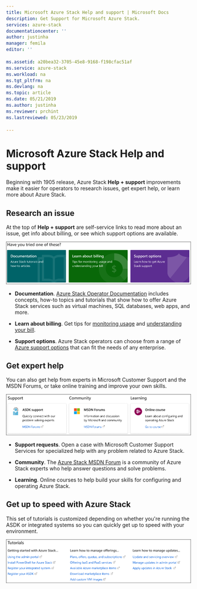 ```yaml
---
title: Microsoft Azure Stack Help and support | Microsoft Docs
description: Get Support for Microsoft Azure Stack.
services: azure-stack
documentationcenter: ''
author: justinha
manager: femila
editor: ''

ms.assetid: a20bea32-3705-45e8-9168-f198cfac51af
ms.service: azure-stack
ms.workload: na
ms.tgt_pltfrm: na
ms.devlang: na
ms.topic: article
ms.date: 05/21/2019
ms.author: justinha
ms.reviewer: prchint
ms.lastreviewed: 05/23/2019

---
```

# Microsoft Azure Stack Help and support

Beginning with 1905 release, Azure Stack **Help + support** improvements make it easier for operators to research issues, get expert help, or learn more about Azure Stack. 

## Research an issue

At the top of **Help + support** are self-service links to read more about an issue, get info about billing, or see which support options are available. 

![Self-service support](media/azure-stack-help-and-support/get-support-tiles.png)

- **Documentation**. [Azure Stack Operator Documentation](index.yml) includes concepts, how-to topics and tutorials that show how to offer Azure Stack services such as virtual machines, SQL databases, web apps, and more. 

- **Learn about billing**. Get tips for [monitoring usage](azure-stack-usage-reporting.md) and [understanding your bill](azure-stack-billing-and-chargeback.md).

- **Support options**. Azure Stack operators can choose from a range of [Azure support options](https://azure.microsoft.com/support/options/) that can fit the needs of any enterprise. 

## Get expert help 

You can also get help from experts in Microsoft Customer Support and the MSDN Forums, or take online training and improve your own skills. 

![Get expert help](media/azure-stack-help-and-support/get-support-cards.png)

- **Support requests**. Open a case with Microsoft Customer Support Services for specialized help with any problem related to Azure Stack.

- **Community**. The [Azure Stack MSDN Forum](https://social.msdn.microsoft.com/Forums/azure/home?forum=azurestack) is a community of Azure Stack experts who help answer questions and solve problems.

- **Learning**. Online courses to help build your skills for configuring and operating Azure Stack. 

## Get up to speed with Azure Stack

This set of tutorials is customized depending on whether you're running the ASDK or integrated systems so you can quickly get up to speed with your environment. 

![Get support tutorials](media/azure-stack-help-and-support/get-support-tutorials.png)